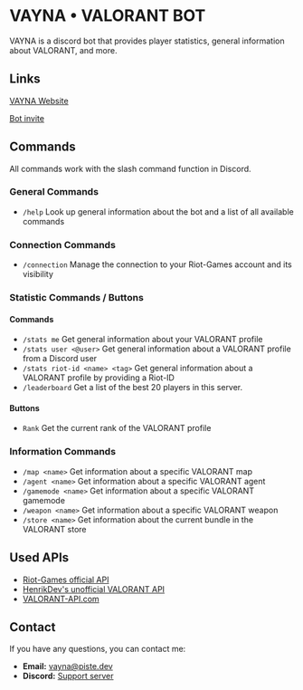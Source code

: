 # VAYNA • VALORANT BOT
VAYNA is a discord bot that provides player statistics, general information about VALORANT, and more. 
## Links
[VAYNA Website](https://piste.dev/VAYNA/)

[Bot invite](https://piste.dev/VAYNA/invite)
## Commands
All commands work with the slash command function in Discord.
### General Commands
- `/help` Look up general information about the bot and a list of all available commands
### Connection Commands
- `/connection` Manage the connection to your Riot-Games account and its visibility
### Statistic Commands / Buttons
#### Commands
- `/stats me` Get general information about your VALORANT profile
- `/stats user <@user>` Get general information about a VALORANT profile from a Discord user
- `/stats riot-id <name> <tag>` Get general information about a VALORANT profile by providing a Riot-ID
- `/leaderboard` Get a list of the best 20 players in this server.
#### Buttons
- `Rank` Get the current rank of the VALORANT profile
### Information Commands
- `/map <name>` Get information about a specific VALORANT map
- `/agent <name>` Get information about a specific VALORANT agent
- `/gamemode <name>` Get information about a specific VALORANT gamemode
- `/weapon <name>` Get information about a specific VALORANT weapon
- `/store <name>` Get information about the current bundle in the VALORANT store
## Used APIs
- [Riot-Games official API](https://developer.riotgames.com/)
- [HenrikDev's unofficial VALORANT API](https://github.com/Henrik-3/unofficial-valorant-api)
- [VALORANT-API.com](https://valorant-api.com/)
## Contact
If you have any questions, you can contact me:
   - **Email:** vayna@piste.dev
   - **Discord:** [Support server](https://piste.dev/VAYNA/redirect/discord)
